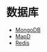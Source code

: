 # 数据库
- [MongoDB](/DataBase/MongoDB/Root.md)
- [MapD](/DataBase/MapD/Root.md)
- [Redis](/DataBase/Redis/Root.md)